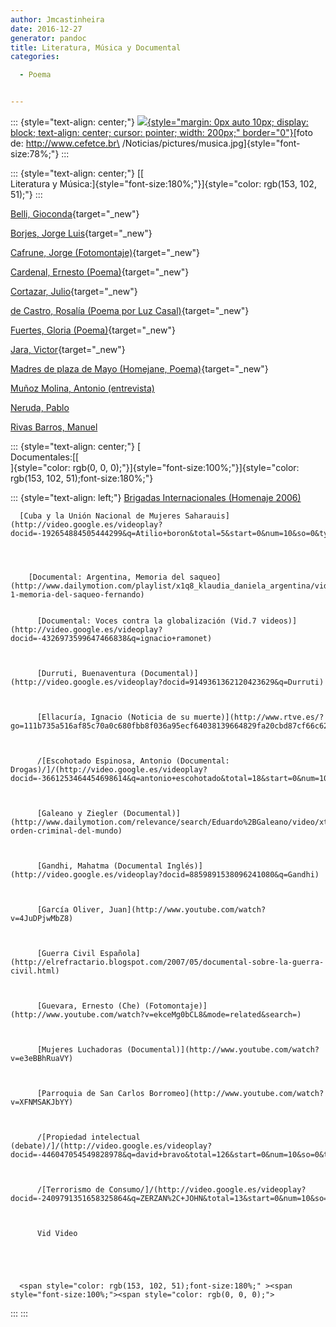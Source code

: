 ```yaml
---
author: Jmcastinheira
date: 2016-12-27
generator: pandoc
title: Literatura, Música y Documental
categories:

  - Poema


---
```




::: {style="text-align: center;"}
[![](http://www.cefetce.br/Noticias/pictures/musica.jpg){style="margin: 0px auto 10px; display: block; text-align: center; cursor: pointer; width: 200px;"
border="0"}](http://www.cefetce.br/Noticias/pictures/musica.jpg)[foto
de: http://www.cefetce.br\
/Noticias/pictures/musica.jpg]{style="font-size:78%;"}
:::

::: {style="text-align: center;"}
[[\
Literatura y
Música:]{style="font-size:180%;"}]{style="color: rgb(153, 102, 51);"}
:::

[Belli,
Gioconda](http://www.youtube.com/watch?v=POWT2DeXro4){target="_new"}

[Borjes, Jorge
Luis](http://www.youtube.com/watch?v=k24ecC5atfg&mode=related&search=){target="_new"}

[Cafrune, Jorge
(Fotomontaje)](http://www.youtube.com/watch?v=r2fZ2ZiIrqw){target="_new"}

[Cardenal, Ernesto
(Poema)](http://video.google.es/videoplay?docid=-7715314310626077690&q=Ernesto+Cardenal){target="_new"}

[Cortazar,
Julio](http://www.youtube.com/watch?v=Eo7aDGYLQI4&mode=related&search=){target="_new"}

[de Castro, Rosalía (Poema por Luz
Casal)](http://www.youtube.com/watch?v=7wIk8fPzFlU&mode=related&search=){target="_new"}

[Fuertes, Gloria
(Poema)](http://video.google.es/videoplay?docid=-4595909505449602120&q=Gloria+Fuertes){target="_new"}

[Jara,
Victor](http://www.youtube.com/watch?v=UFCFteilx04){target="_new"}

[Madres de plaza de Mayo (Homejane,
Poema)](http://www.youtube.com/watch?v=W3lVvucJRN8){target="_new"}

[Muñoz Molina, Antonio
(entrevista)](http://video.google.es/videoplay?docid=2289975239299425692&q=emilio+calatayud&total=6&start=0&num=10&so=0&type=search&plindex=0)

[Neruda,
Pablo](http://video.google.es/videoplay?docid=-6358739084781563992&amp;q=Pablo+neruda&total=492&start=10&num=10&so=0&type=search&plindex=7)

[Rivas Barros,
Manuel](http://video.google.es/videoplay?docid=-4985796778568256425&q=Manuel+Rivas&total=48&start=0&num=10&so=0&type=search&plindex=4)

::: {style="text-align: center;"}
[\
Documentales:[[\
]{style="color: rgb(0, 0, 0);"}]{style="font-size:100%;"}]{style="color: rgb(153, 102, 51);font-size:180%;"}

::: {style="text-align: left;"}
    [Brigadas Internacionales (Homenaje 2006)](http://www.youtube.com/watch?v=BOX6XiVdcP0) 

    
      [Cuba y la Unión Nacional de Mujeres Saharauis](http://video.google.es/videoplay?docid=-192654884505444299&q=Atilio+boron&total=5&start=0&num=10&so=0&type=search&plindex=1)
    

    
      
        [Documental: Argentina, Memoria del saqueo](http://www.dailymotion.com/playlist/x1q8_klaudia_daniela_argentina/video/xsdw3_parte-1-memoria-del-saqueo-fernando) 
        
        
          [Documental: Voces contra la globalización (Vid.7 videos)](http://video.google.es/videoplay?docid=-4326973599647466838&q=ignacio+ramonet)
        
        
        
          [Durruti, Buenaventura (Documental)](http://video.google.es/videoplay?docid=9149361362120423629&q=Durruti)
        
        
        
          [Ellacuría, Ignacio (Noticia de su muerte)](http://www.rtve.es/?go=111b735a516af85c70a0c680fbb8f036a95ecf64038139664829fa20cbd87cf66c62490b43e71588454dae833b9174e7153a737f072a94a06e784e27b5e4dac99de14604dcb54cb1c3e3bf3488d468e12b390c41b5df44dc2b08402592ac61d5)
        
        
        
          /[Escohotado Espinosa, Antonio (Documental: Drogas)/]/(http://video.google.es/videoplay?docid=-3661253464454698614&q=antonio+escohotado&total=18&start=0&num=10&so=0&type=search&plindex=0/)
        
        
        
          [Galeano y Ziegler (Documental)](http://www.dailymotion.com/relevance/search/Eduardo%2BGaleano/video/xthyt_el-orden-criminal-del-mundo)
        
        
        
          [Gandhi, Mahatma (Documental Inglés)](http://video.google.es/videoplay?docid=8859891538096241080&q=Gandhi)
        
        
        
          [García Oliver, Juan](http://www.youtube.com/watch?v=4JuDPjwMbZ8)
        
        
        
          [Guerra Civil Española](http://elrefractario.blogspot.com/2007/05/documental-sobre-la-guerra-civil.html)
        
        
        
          [Guevara, Ernesto (Che) (Fotomontaje)](http://www.youtube.com/watch?v=ekceMg0bCL8&mode=related&search=)
        
        
        
          [Mujeres Luchadoras (Documental)](http://www.youtube.com/watch?v=e3eBBhRuaVY)
        
        
        
          [Parroquia de San Carlos Borromeo](http://www.youtube.com/watch?v=XFNMSAKJbYY)
        
        
        
          /[Propiedad intelectual (debate)/]/(http://video.google.es/videoplay?docid=-446047054549828978&q=david+bravo&total=126&start=0&num=10&so=0&type=search&plindex=7/)
        
        
        
          /[Terrorismo de Consumo/]/(http://video.google.es/videoplay?docid=-2409791351658325864&q=ZERZAN%2C+JOHN&total=13&start=0&num=10&so=0&type=search&plindex=7/)
        
        
        
          Vid Video
        
      
    

    
      <span style="color: rgb(153, 102, 51);font-size:180%;" ><span style="font-size:100%;"><span style="color: rgb(0, 0, 0);"> 
:::
:::
